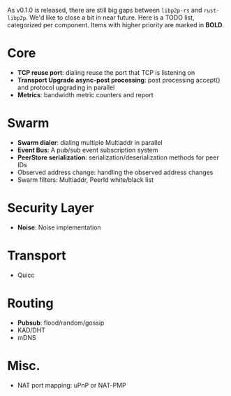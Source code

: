 
As v0.1.0 is released, there are still big gaps between `libp2p-rs` and `rust-libp2p`. We'd like to close a bit in near future. Here is a TODO list, categorized per component. Items with higher priority are marked in **BOLD**.


# Core

- **TCP reuse port**: dialing reuse the port that TCP is listening on
- **Transport Upgrade async-post processing**: post processing accept() and protocol upgrading in parallel
- **Metrics**: bandwidth metric counters and report

# Swarm

- **Swarm dialer**: dialing multiple Multiaddr in parallel
- **Event Bus**: A pub/sub event subscription system
- **PeerStore serialization**: serialization/deserialization methods for peer IDs
- Observed address change: handling the observed address changes
- Swarm filters: Multiaddr, PeerId white/black list

# Security Layer

- **Noise**: Noise implementation 

# Transport

- Quicc

# Routing

- **Pubsub**: flood/random/gossip
- KAD/DHT
- mDNS

# Misc.

- NAT port mapping: uPnP or NAT-PMP

